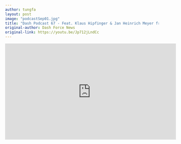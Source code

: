 ```yaml
---
author: tungfa
layout: post
image: "podcastSep01.jpg"
title: "Dash Podcast 67 - Feat. Klaus Hipfinger & Jan Heinrich Meyer from Dash"
original-author: Dash Force News
original-link: https://youtu.be/Jp712jLndCc
---
```




<iframe width="560" height="315" src="https://www.youtube.com/embed/Jp712jLndCc" frameborder="0" allow="autoplay; encrypted-media" allowfullscreen></iframe>
